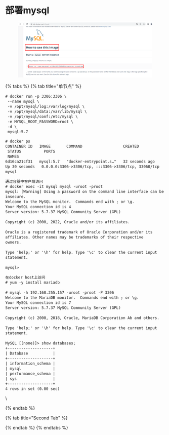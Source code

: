 # 部署mysql

<figure><img src="../../../.gitbook/assets/image (1) (1) (1) (1) (1) (1) (1) (1) (1) (1) (1) (1) (1) (1) (1) (1).png" alt=""><figcaption></figcaption></figure>

{% tabs %}
{% tab title="单节点" %}
```
# docker run -p 3306:3306 \
 --name mysql \
 -v /opt/mysql/log:/var/log/mysql \
 -v /opt/mysql/data:/var/lib/mysql \
 -v /opt/mysql/conf:/etc/mysql \
 -e MYSQL_ROOT_PASSWORD=root \
 -d \
 mysql:5.7
```

```
# docker ps
CONTAINER ID   IMAGE       COMMAND                  CREATED          STATUS          PORTS                                                  NAMES
6d16ca21cf31   mysql:5.7   "docker-entrypoint.s…"   32 seconds ago   Up 30 seconds   0.0.0.0:3306->3306/tcp, :::3306->3306/tcp, 33060/tcp   mysql
```

```
通过容器中客户端访问
# docker exec -it mysql mysql -uroot -proot
mysql: [Warning] Using a password on the command line interface can be insecure.
Welcome to the MySQL monitor.  Commands end with ; or \g.
Your MySQL connection id is 4
Server version: 5.7.37 MySQL Community Server (GPL)
​
Copyright (c) 2000, 2022, Oracle and/or its affiliates.
​
Oracle is a registered trademark of Oracle Corporation and/or its
affiliates. Other names may be trademarks of their respective
owners.
​
Type 'help;' or '\h' for help. Type '\c' to clear the current input statement.
​
mysql>
```

```
在docker host上访问
# yum -y install mariadb
​
# mysql -h 192.168.255.157 -uroot -proot -P 3306
Welcome to the MariaDB monitor.  Commands end with ; or \g.
Your MySQL connection id is 7
Server version: 5.7.37 MySQL Community Server (GPL)
​
Copyright (c) 2000, 2018, Oracle, MariaDB Corporation Ab and others.
​
Type 'help;' or '\h' for help. Type '\c' to clear the current input statement.
​
MySQL [(none)]> show databases;
+--------------------+
| Database           |
+--------------------+
| information_schema |
| mysql              |
| performance_schema |
| sys                |
+--------------------+
4 rows in set (0.00 sec)
```

\

{% endtab %}

{% tab title="Second Tab" %}

{% endtab %}
{% endtabs %}
